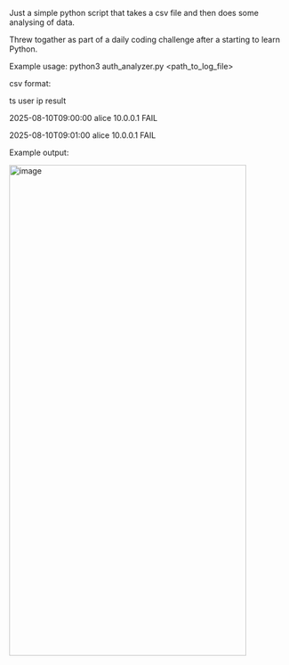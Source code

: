 Just a simple python script that takes a csv file and then does some analysing of data. 

Threw togather as part of a daily coding challenge after a starting to learn Python.

Example usage: python3 auth_analyzer.py <path_to_log_file>

csv format:

ts	user	ip	result

2025-08-10T09:00:00	alice	10.0.0.1	FAIL

2025-08-10T09:01:00	alice	10.0.0.1	FAIL



Example output:

<img width="426" height="882" alt="image" src="https://github.com/user-attachments/assets/7131fbbc-1e27-4255-848a-858e9674428d" />



